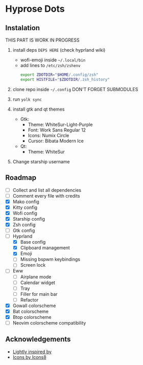 # Hyprose Dots

## Instalation

THIS PART IS WORK IN PROGRESS

1. install deps `DEPS HERE` (check hyprland wiki)
    - wofi-emoji inside `~/.local/bin`
    - add lines to `/etc/zsh/zshenv`
        ```sh
        export ZDOTDIR="$HOME/.config/zsh"
        export HISTFILE="$ZDOTDIR/.zsh_history"
        ```

2. clone repo inside `~/.config` DON'T FORGET SUBMODULES

3. run `yolk sync`

4. install gtk and qt themes
    - Gtk:
        - Theme: WhiteSur-Light-Purple
        - Font: Work Sans Regular 12
        - Icons: Numix Circle
        - Cursor: Bibata Modern Ice
    - Qt:
        - Theme: WhiteSur

5. Change starship username

## Roadmap

- [ ] Collect and list all dependencies
- [ ] Comment every file with credits
- [x] Mako config
- [x] Kitty config
- [x] Wofi config
- [x] Starship config
- [x] Zsh config
- [ ] Gtk config
- [ ] Hyprland
    - [x] Base config
    - [x] Clipboard management
    - [x] Emoji
    - [ ] Missing bspwm keybindings
    - [ ] Screen lock
- [ ] Eww
    - [ ] Airplane mode
    - [ ] Calendar widget
    - [ ] Tray
    - [ ] Filler for main bar
    - [ ] Refactor
- [x] Gowall colorscheme
- [X] Bat colorscheme
- [X] Btop colorscheme
- [ ] Neovim colorscheme compatibility

## Acknowledgements

- [Lightly inspired by](https://github.com/gh0stzk/dotfiles)
- [Icons by Icons8](https://icons8.com)
